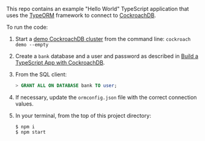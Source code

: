 This repo contains an example "Hello World" TypeScript application that uses the [TypeORM](https://typeorm.io/#/) framework to connect to [CockroachDB](https://www.cockroachlabs.com/docs/stable/).

To run the code:

1. Start a [demo CockroachDB cluster](https://www.cockroachlabs.com/docs/stable/cockroach-demo.html) from the command line: `cockroach demo --empty`

1. Create a `bank` database and a user and password as described in [Build a TypeScript App with CockroachDB](https://www.cockroachlabs.com/docs/stable/build-a-typescript-app-with-cockroachdb.html).

1. From the SQL client:

   ```sql
   > GRANT ALL ON DATABASE bank TO user;
   ```

1. If necessary, update the `ormconfig.json` file with the correct connection values.

1. In your terminal, from the top of this project directory:

   ```shell
   $ npm i
   $ npm start
   ```
